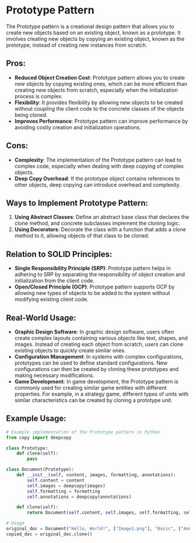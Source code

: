 # Prototype Pattern

The Prototype pattern is a creational design pattern that allows you to create new objects based on an existing object, known as a prototype. It involves creating new objects by copying an existing object, known as the prototype, instead of creating new instances from scratch.

## Pros:
- **Reduced Object Creation Cost**: Prototype pattern allows you to create new objects by copying existing ones, which can be more efficient than creating new objects from scratch, especially when the initialization process is complex.
- **Flexibility**: It provides flexibility by allowing new objects to be created without coupling the client code to the concrete classes of the objects being cloned.
- **Improves Performance**: Prototype pattern can improve performance by avoiding costly creation and initialization operations.

## Cons:
- **Complexity**: The implementation of the Prototype pattern can lead to complex code, especially when dealing with deep copying of complex objects.
- **Deep Copy Overhead**: If the prototype object contains references to other objects, deep copying can introduce overhead and complexity.

## Ways to Implement Prototype Pattern:
1. **Using Abstract Classes**: Define an abstract base class that declares the clone method, and concrete subclasses implement the cloning logic.
2. **Using Decorators**: Decorate the class with a function that adds a clone method to it, allowing objects of that class to be cloned.

## Relation to SOLID Principles:
- **Single Responsibility Principle (SRP)**: Prototype pattern helps in adhering to SRP by separating the responsibility of object creation and initialization from the client code.
- **Open/Closed Principle (OCP)**: Prototype pattern supports OCP by allowing new types of objects to be added to the system without modifying existing client code.

## Real-World Usage:
- **Graphic Design Software**: In graphic design software, users often create complex layouts containing various objects like text, shapes, and images. Instead of creating each object from scratch, users can clone existing objects to quickly create similar ones.
- **Configuration Management**: In systems with complex configurations, prototypes can be used to define standard configurations. New configurations can then be created by cloning these prototypes and making necessary modifications.
- **Game Development**: In game development, the Prototype pattern is commonly used for creating similar game entities with different properties. For example, in a strategy game, different types of units with similar characteristics can be created by cloning a prototype unit.

## Example Usage:
```python
# Example implementation of the Prototype pattern in Python
from copy import deepcopy

class Prototype:
    def clone(self):
        pass

class Document(Prototype):
    def __init__(self, content, images, formatting, annotations):
        self.content = content
        self.images = deepcopy(images)
        self.formatting = formatting
        self.annotations = deepcopy(annotations)

    def clone(self):
        return Document(self.content, self.images, self.formatting, self.annotations)

# Usage
original_doc = Document("Hello, World!", ["Image1.png"], "Basic", ["Annotation1"])
copied_doc = original_doc.clone()
